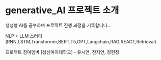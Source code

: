 # generative_AI 프로젝트 소개
생성형 AI를 공부하며 프로젝트 진행 과정을 기록합니다..

NLP + LLM 스터디 (RNN,LSTM,Transformer,BERT,T5,GPT,Langchain,RAG,REACT,Retrieval)

프로젝트 참여멤버
[성신여자대학교] - 유시연, 전지연, 정현정

